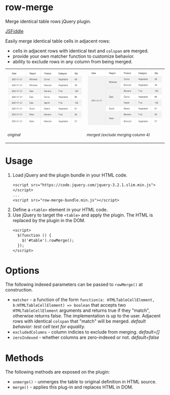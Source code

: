 # row-merge
<p>Merge identical table rows jQuery plugin.</p>

<p><a href="https://jsfiddle.net/andreww1011/wpcv5dgh/">JSFiddle</a></p>

<p>Easily merge identical table cells in adjacent rows:
<ul>
  <li>cells in adjacent rows with identical text and <code>colspan</code> are merged.</li>
  <li>provide your own matcher function to customize behavior.</li>
  <li>ability to exclude rows in any column from being merged.</li>
</ul>
</p>
<p align="center">
  <table>
    <tr>
      <td>
        <img src="./screenshot1.png" width="401" title="screenshot1"/>
        <p><sub><i>original</i></sub></p>
      </td>
      <td>
        <img src="./screenshot2.png" width="401" title="screenshot2"/>
        <p><sub><i>merged (exclude merging column 4)</i></sub></p>
      </td>
    </tr>
  </table>
</p>

# Usage
<p>
  <ol>
    <li>Load jQuery and the plugin bundle in your HTML code.
    <pre><code>&ltscript src="https://code.jquery.com/jquery-3.2.1.slim.min.js"&gt&lt/script&gt
...
&ltscript src="row-merge-bundle.min.js"&gt&lt/script&gt</code></pre></li>
    <li>Define a <code>&lttable&gt</code> element in your HTML code.</li>  
    <li>Use jQuery to target the <code>&lttable&gt</code> and apply the plugin.  The HTML is replaced by the plugin in the DOM.
    <pre><code>&ltscript&gt
  $(function () {
    $('#table').rowMerge();
  });
&lt/script&gt</code></pre></li>
  </ol>
</p>

# Options
<p>The following indexed parameters can be passed to <code>rowMerge()</code> at construction.
  <ul>
    <li><code>matcher</code> - a function of the form <code>function(a: HTMLTableCellElement, b:HTMLTableCellElement) => boolean</code> that accepts two <code>HTMLTableCellElement</code> arguments and returns true if they "match", otherwise returns false.  The implementation is up to the user.  Adjacent rows with identical <code>colspan</code> that "match" will be merged.  <i>default behavior: test cell text for equality.</i></li>
    <li><code>excludedColumns</code> - column indicies to exclude from merging.  <i>default=[]</i></li>
    <li><code>zeroIndexed</code> - whether columns are zero-indexed or not.  <i>default=false</i></li>
  </ul>
</p>

# Methods
<p>The following methods are exposed on the plugin:
  <ul>
    <li><code>unmerge()</code> - unmerges the table to original definition in HTML source.</li>
    <li><code>merge()</code> - applies this plug-in and replaces HTML in DOM.</li>
  </ul>
</p>
  
